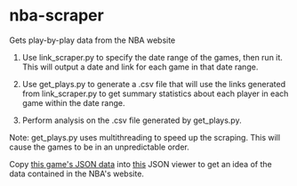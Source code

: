 # nba-scraper
Gets play-by-play data from the NBA website

1. Use link_scraper.py to specify the date range of the games, then run it. This will output a date and link for each game in that date range.

2. Use get_plays.py to generate a .csv file that will use the links generated from link_scraper.py to get summary statistics about each player in each game within the date range.

3. Perform analysis on the .csv file generated by get_plays.py.

Note: get_plays.py uses multithreading to speed up the scraping. This will cause the games to be in an unpredictable order.

Copy [this game's JSON data](output/game12018shots.json) into [this](http://jsonviewer.stack.hu/) JSON viewer to get an idea of the data contained in the NBA's website.

